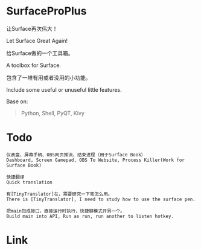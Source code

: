# SurfaceProPlus

让Surface再次伟大！

Let Surface Great Again!

给Surface做的一个工具箱。

A toolbox for Surface.

包含了一堆有用或者没用的小功能。

Include some useful or unuseful little features.

Base on:

>Python, Shell, PyQT, Kivy

# Todo
    仪表盘、屏幕手柄、OBS网页推流、结束进程（用于Surface Book）
    Dashboard, Screen Gamepad, OBS To Website, Process Killer(Work for Surface Book)

    快捷翻译
    Quick translation

    有[TinyTranslator]在，需要研究一下笔怎么用。
    There is [TinyTranslator], I need to study how to use the surface pen.
    
    把main包成接口，直接运行时执行，快捷键模式开另一个。
    Build main into API, Run as run, run another to listen hotkey.

# Link